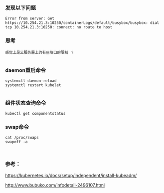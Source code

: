 ###  发现以下问题

```
Error from server: Get https://10.254.21.3:10250/containerLogs/default/busybox/busybox: dial tcp 10.254.21.3:10250: connect: no route to host

```


### 思考

```
感觉上是云服务器上的有些端口的限制 ？ 


```


### daemon重启命令

```
systemctl daemon-reload
systemctl restart kubelet


```



### 组件状态查询命令

```
kubectl get componentstatus  

```


###  swap命令

```
cat /proc/swaps
swapoff -a 



```


### 参考：
https://kubernetes.io/docs/setup/independent/install-kubeadm/


http://www.bubuko.com/infodetail-2496107.html
